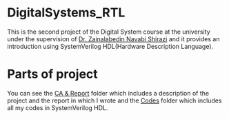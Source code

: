 # DigitalSystems_RTL
This is the second project of the Digital System course at the university under the supervision of [Dr. Zainalabedin Navabi Shirazi](https://ece.ut.ac.ir/en/~navabi) and it provides an introduction using SystemVerilog HDL(Hardware Description Language).
# Parts of project
You can see the [CA & Report](https://github.com/mahdimoeini8102/DigitalSystems_RTL/tree/main/CA%20%26%20Report) folder which includes a description of the project and the report in which I wrote and the [Codes](https://github.com/mahdimoeini8102/DigitalSystems_RTL/tree/main/Codes) folder which includes all my codes in SystemVerilog HDL.
